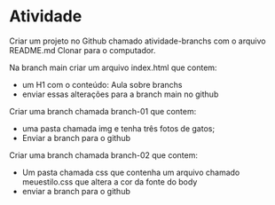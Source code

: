 # Atividade
Criar um projeto no Github chamado atividade-branchs com o arquivo README.md
Clonar para o computador.

Na branch main criar um arquivo index.html que contem:
* um H1 com o conteúdo: Aula sobre branchs
* enviar essas alterações para a branch main no github

Criar uma branch chamada branch-01 que contem:
* uma pasta chamada img e tenha três fotos de gatos;
* Enviar a branch para o github

Criar uma branch chamada branch-02 que contem:
* Um pasta chamada css que contenha um arquivo chamado meuestilo.css que altera a cor da fonte do body
* enviar a branch para o github